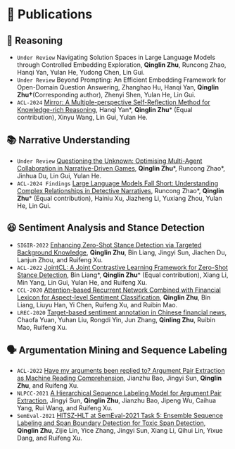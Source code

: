
# 📝 Publications 

## 🤔 Reasoning

- ``Under Review`` Navigating Solution Spaces in Large Language Models through Controlled Embedding Exploration, **Qinglin Zhu**, Runcong Zhao, Hanqi Yan, Yulan He, Yudong Chen, Lin Gui.
- ``Under Review`` Beyond Prompting: An Efficient Embedding Framework for Open-Domain Question Answering,  Zhanghao Hu, Hanqi Yan, **Qinglin Zhu†**(Corresponding author), Zhenyi Shen, Yulan He, Lin Gui.
- ``ACL-2024`` [Mirror: A Multiple-perspective Self-Reflection Method for Knowledge-rich Reasoning](https://arxiv.org/abs/2402.14963), Hanqi Yan\*, **Qinglin Zhu**\* (Equal contribution), Xinyu Wang, Lin Gui, Yulan He.


## 📚 Narrative Understanding

[//]: # (- ``Under Review`` SymbolicThought: Integrating Language Models and Symbolic Reasoning for Consistent and Interpretable Human Relationship Understanding, Runcong Zhao\*, **Qinglin Zhu**\* &#40;Equal contribution&#41;, Hainiu Xu, Yulan He, Lin Gui.)
- ``Under Review`` [Questioning the Unknown: Optimising Multi-Agent Collaboration in Narrative-Driven Games](https://arxiv.org/abs/2404.17662), **Qinglin Zhu**\*, Runcong Zhao\*, Jinhua Du, Lin Gui, Yulan He.
- ``ACL-2024 Findings`` [Large Language Models Fall Short: Understanding Complex Relationships in Detective Narratives](https://arxiv.org/abs/2402.11051), Runcong Zhao\*, **Qinglin Zhu**\* (Equal contribution), Hainiu Xu, Jiazheng Li, Yuxiang Zhou, Yulan He, Lin Gui.


## 😆 Sentiment Analysis and Stance Detection
- ``SIGIR-2022`` [Enhancing Zero-Shot Stance Detection via Targeted Background Knowledge](https://dl.acm.org/doi/10.1145/3477495.3531807), **Qinglin Zhu**, Bin Liang, Jingyi Sun, Jiachen Du, Lanjun Zhou, and Ruifeng Xu.
- ``ACL-2022`` [JointCL: A Joint Contrastive Learning Framework for Zero-Shot Stance Detection](https://aclanthology.org/2022.acl-long.7/), Bin Liang\*, **Qinglin Zhu**\* (Equal contribution), Xiang Li, Min Yang, Lin Gui, Yulan He, and Ruifeng Xu.
- ``CCL-2020`` [Attention-based Recurrent Network Combined with Financial Lexicon for Aspect-level Sentiment Classification](https://aclanthology.org/2020.ccl-1.63/), **Qinglin Zhu**, Bin Liang, Liuyu Han, Yi Chen, Ruifeng Xu, and Ruibin Mao.
- ``LREC-2020`` [Target-based sentiment annotation in Chinese financial news](https://aclanthology.org/2020.lrec-1.620/#:~:text=The%20clause%20reflecting%20the%20profitability,expression%20for%20determining%20the%20polarity.), Chaofa Yuan, Yuhan Liu, Rongdi Yin, Jun Zhang, **Qinling Zhu**, Ruibin Mao, Ruifeng Xu.


## 🗣️ Argumentation Mining and Sequence Labeling
- ``ACL-2022`` [Have my arguments been replied to? Argument Pair Extraction as Machine Reading Comprehension](https://aclanthology.org/2022.acl-short.4/), Jianzhu Bao, Jingyi Sun, **Qinglin Zhu**, and Ruifeng Xu.
- ``NLPCC-2021`` [A Hierarchical Sequence Labeling Model for Argument Pair Extraction](https://link.springer.com/chapter/10.1007/978-3-030-88483-3_38), Jingyi Sun, **Qinglin Zhu**, Jianzhu Bao, Jipeng Wu, Caihua Yang, Rui Wang, and Ruifeng Xu.
- ``SemEval-2021`` [HITSZ-HLT at SemEval-2021 Task 5: Ensemble Sequence Labeling and Span Boundary Detection for Toxic Span Detection](https://aclanthology.org/2021.semeval-1.63/), **Qinglin Zhu**, Zijie Lin, Yice Zhang, Jingyi Sun, Xiang Li, Qihui Lin, Yixue Dang, and Ruifeng Xu.
